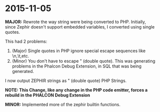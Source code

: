 # 2015-11-05

**MAJOR:** Rewrote the way string were being converted to PHP. Initially, since Zephir doesn't
support embedded variables, I converted using single quotes.

This had 2 problems:

1. (Major) Single quotes in PHP ignore special escape sequences like \n,\t,etc.
2. (Minor) You don't have to escape " (double quote). This was generating problems
in the Phalcon Debug Extension, in SQL that was being generated.

I now output ZEPHIR strings as " (double quote) PHP Strings.

**NOTE: This Change, like any change in the PHP code emitter, forces a rebuild in
the PHALCON Debug Extension**

**MINOR:** Implemented more of the zephir builtin functions.

